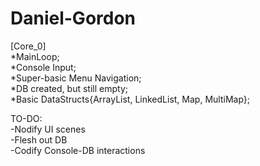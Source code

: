 # Daniel-Gordon
[Core_0]  
*MainLoop;  
*Console Input;  
*Super-basic Menu Navigation;  
*DB created, but still empty;  
*Basic DataStructs{ArrayList, LinkedList, Map, MultiMap};


TO-DO:  
-Nodify UI scenes  
-Flesh out DB  
-Codify Console-DB interactions  
